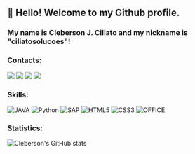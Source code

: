 ## 👋 Hello! Welcome to my Github profile.
### My name is Cleberson J. Ciliato and my nickname is "ciliatosolucoes"!


### Contacts:

<div>
<a href="https://instagram.com/cleberson_ciliato" target="_blank"><img src="https://img.shields.io/badge/-Instagram-%23E4405F?style=for-the-badge&logo=instagram&logoColor=white" target="_blank"></a>
<a href="https://www.twitch.tv/cleberson_ciliato" target="_blank"><img src="https://img.shields.io/badge/Twitch-9146FF?style=for-the-badge&logo=twitch&logoColor=white" target="_blank"></a>
<a href = "mailto:cleberson.ciliato@gmail.com"><img src="https://img.shields.io/badge/Gmail-D14836?style=for-the-badge&logo=gmail&logoColor=white" target="_blank"></a>
<a href="https://www.linkedin.com/in/linkedin.com/in/clebersonciliato" target="_blank"><img src="https://img.shields.io/badge/-LinkedIn-%230077B5?style=for-the-badge&logo=linkedin&logoColor=white" target="_blank"></a>   
</div>


### Skills:
 ![JAVA](https://img.shields.io/badge/Java-ED8B00?style=for-the-badge&logo=java&logoColor=white)
 ![Python](https://img.shields.io/badge/python-3670A0?style=for-the-badge&logo=python&logoColor=ffdd54)
 ![SAP](https://img.shields.io/badge/SAP-0FAAFF?style=for-the-badge&logo=sap&logoColor=white)
 ![HTML5](https://img.shields.io/badge/html5-%23E34F26.svg?style=for-the-badge&logo=html5&logoColor=white)
 ![CSS3](https://img.shields.io/badge/css3-%231572B6.svg?style=for-the-badge&logo=css3&logoColor=white)
 ![OFFICE](https://img.shields.io/badge/Microsoft_Office-D83B01?style=for-the-badge&logo=microsoft-office&logoColor=white)
 
 
 ### Statistics:
 ![Cleberson's GitHub stats](https://github-readme-stats.vercel.app/api?username=ciliatosolucoes&show_icons=true&theme=radical)
